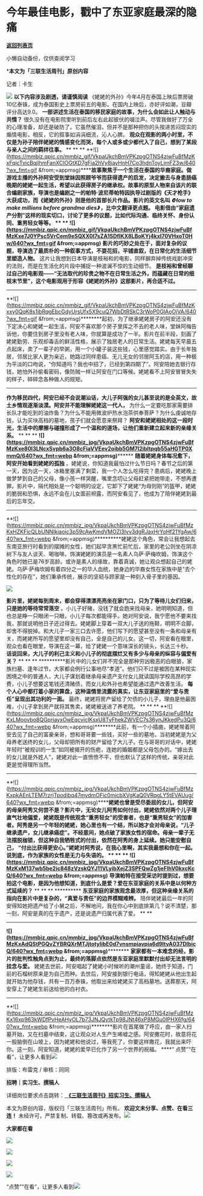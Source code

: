 # 今年最佳电影，戳中了东亚家庭最深的隐痛

[**返回列表页**](/gzh/三联生活周刊)

小懒自动备份，仅供查阅学习

***本文为「三联生活周刊」原创内容**

记者｜卡生

![](https://mmbiz.qpic.cn/mmbiz_gif/c2Sib3Mp7pOMqvBBeG4xs0c7h8WicXVDv2WkgY00vlHsVlj8kWcT6ovT0rZRHpUH95on1H73zrSghL02Ta3L3PSQ/640?wx_fmt=gif&wxfrom;=5&wx;_lazy=1&tp;=wxpic)
**以下内容涉及剧透，请谨慎阅读**
《姥姥的外孙》今年4月在泰国上映后票房破10亿泰铢，成为泰国影史上票房前五的电影。在国内上映后，亦好评如潮，豆瓣评分高达9.0。
**一部讲述生活在泰国的移民家庭的故事，为什么会如此让人触动与共情？**
很久没有在电影院里听到前后左右此起彼伏的啜泣声。尽管我做好了万全的心理准备，却还是破防了。它虽然催泪，但并不是那种把你的头按进苦闷现实的煽情电影，相反，它的叙事如涓涓细流，沁人心脾。
**观众在观影的两小时里，不仅是为孙子陪伴姥姥的情感变化而哭，每个人或多或少都代入了自己，想到了某段与亲人之间的羁绊往事。** ** ** **
**![](https://mmbiz.qpic.cn/mmbiz_gif/VkpaUkchBmVPKzpgOTNS4zjwFuBfMzKxFqicTvicBqjlhmFanXCIOGtXD7gFia2hVy8iayHnH7Co3hdnToyLjmFZ3w/640?wx_fmt=gif
&from;=appmsg)********故事聚焦于一个生活在泰国的华裔家庭。做游戏主播的外孙阿安受到堂妹因照顾爷爷而获得遗产的启发，决定搬去与身患肠癌晚期的姥姥一起生活，希望以此获得房子的继承权。故事的原型人物来自该片的联合编剧家族，导演也是编剧之一的帕特·波尼蒂帕特因执导过剧版的《天才枪手》大获成功，而《姥姥的外孙》则是他的首部长片作品。影片的英文名叫
_《How to make millions before grandma dies》_ ，比中文翻译更点题。
**电影借由“家庭遗产分割”这样的现实切口，讨论了更多的议题，比如代际沟通、临终关怀、身份认同、重男轻女等等。** ** **
**![](https://mmbiz.qpic.cn/mmbiz_gif/VkpaUkchBmVPKzpgOTNS4zjwFuBfMzKxe7J0YPsc5VrCem9eSQXX0l7sZA1SDfIKX8LBoKYj4kxI70VHxoT0Hw/640?wx_fmt=gif
&from;=appmsg)******
**影片的巧妙之处在于，面对复杂的议题，导演选了最质朴的一种叙事方式，不耍花招，平铺直叙，在日常化的生活细节里塑造人物。**
这片让我想到日本导演是枝裕和的电影，同样摒弃掉传统戏剧冲突的法则，而是在生活化的片段中捕捉一种波澜不惊的生动细节。
**是枝裕和曾经聊过自己的电影观——“无法取代的珍贵之物不在日常生活之外，而蕴藏在日常的细枝末节里”，这个电影观用于形容《姥姥的外孙》这部影片，再合适不过。**
** ** **
**![](https://mmbiz.qpic.cn/mmbiz_gif/VkpaUkchBmVPKzpgOTNS4zjwFuBfMzKxxy0QqK8s1ibRqgEbcGdyUrsUfx5X9cuQ7WbDtRSkC3rWoP0GIAoOjVA/640?wx_fmt=gif
&from;=appmsg)********起初，为了继承姥姥房子的阿安还没有下定决心和姥姥一起生活，阿安不喜欢那个房子里挥之不去的老人味，堂妹阿梅告诉他，你要住到房子里没有老人味，你就算是成功了一半。影片在前半段，刻画了姥姥勤劳、乐观却毒舌的鲜活性格，展示了独居老人的日常生活。姥姥每天早晨五点起床，卖了一辈子的早粥，用一个小罐子装这些钱，心里感觉踏实。由于长年独居，邻居比家人更为亲近，她路过同样患癌、无儿无女的邻居阿玉的店，用一种极为平淡的口吻说，“你知道吗？我也中招了，已经到第四期了”。阿安陪她去银行存钱，她怕外孙偷看密码，像防贼一样让阿安在门口等候。姥姥看不上阿安冒冒失失的样子，碎碎念各种做人的规矩。
** ** ** **********
**作为移民四代，阿安已经不会说潮汕话，大儿子阿强的女儿甚至说的是全英文，故土乡情观逐渐淡漠。阿安并不能理解姥姥这一代人，**
为什么一定要吃那家需要排长队才能吃到的油炸鱼？为什么不能用微波炉热水泡茶供奉菩萨？为什么虔诚地存钱，认为买块高档的墓地，孩子们就会愿意来祭拜？
**阿安和姥姥相处的这一段时光，生活中的摩擦与碰撞形成了一个温和的道场，让他们重新建立起来新的亲缘关系。** ** ** **
**![](https://mmbiz.qpic.cn/mmbiz_jpg/VkpaUkchBmVPKzpgOTNS4zjwFuBfMzKxe80l3LNcxSvpb6a3O8cFiaVVEev2oibb5GM7I2ibItpqb55aHGTP0XmmQ/640?wx_fmt=webp
&from;=appmsg)******** **随着姥姥身体每况愈下，阿安开始看到姥姥的孤独**
。姥姥说，你知道我最怕过什么节日吗？春节之后的第一天，因为这一天，冰箱里塞满了剩菜，我一个人怎么吃得完？患病后，姥姥晚上做梦梦到自己的父母，像小孩一样哭醒，嘴里念叨让父母赶紧把她带走，不想再遭罪。影片中，隔代相处是一个聪明的设定，它卸下了姥姥“为母则刚”的盔甲，姥姥的脆弱和恐惧，永远不会在儿女面前袒露，而阿安看见了，他成为了陪伴姥姥到最后的忘年交。
** ** ** **
**![](https://mmbiz.qpic.cn/mmbiz_jpg/VkpaUkchBmVPKzpgOTNS4zjwFuBfMzKxHZKFicQLbUNNIkiaoic3p59cAwKmdVMOZl3Ivv3dgRJaxHrYoHf21YgAw/640?wx_fmt=webp
&from;=appmsg)**********姥姥这个角色，常会让我想起去东南亚旅行时看到的摆摊的女性，她们起早贪黑忙前忙后，家里的老公则坐在阴凉树下与友人谈天、喝咖啡。饰演姥姥的演员是一名素人乌萨·萨梅坎姆，饰演这个角色时她已是76岁高龄。或许是素人的缘故，靠着真诚，她让观众想起自己的姥姥。乌萨·萨梅坎姆有着四分之一的华人血统，她身边的华裔女性在家族中是“去个性化的存在”，她们秉承传统，展示的坚韧与顾家是一种刻入骨子里的基因。

![](https://mmbiz.qpic.cn/mmbiz_png/c2Sib3Mp7pONMYbfK6ic6LzjWfMQTLsFeiczGUCh0v3N6GbXhEzHNMEEnOkmz29X2YRlZBpXVkJ5zOS5zMPT6cyrQ/640?wx_fmt=png&from;=appmsg)

 **影片里，姥姥每到周末，都会穿得漂漂亮亮坐在家门口，只为了等待儿女们归来，只是她的等待常常落空**
。小儿子好赌，没钱了就会跑来找母亲，她明明知道，但也总是睁一只眼闭一只眼，小儿子每次都能得手。她对阿安说，我宁愿他不要来找我，那就说明他日子还过得去。姥姥脚上穿着一双大儿子送的拖鞋，明明不合脚，却舍不得脱掉。和大儿子一家三口去许愿，他们写下的愿望甚至没有一条和母亲有关，而姥姥所写的愿望里却没有自己，全是自己的儿女。这一切，阿安看在眼里，观众也看在眼里，导演在这一幕，给了姥姥一个意味深长的镜头，长达三十秒。
**话说回来，大儿子的利己主义和小儿子的彻底摆烂又有多少与母亲的纵容与偏爱有关？** ** ** **
**********影片中的儿女们并不完全是那种穷凶极恶的白眼狼，家族扫墓、逢年过节，大家都会例行公事地尽“孝道”。他们只不过是被困在某种现实困境之中的普通人，大儿子谋划着继承母亲遗产支付女儿就读国际学校高昂的学费，小儿子想要这笔钱还清赌债，而女儿和外孙也希望能通过遗产改善生活。
**每个人心中都打着小家的算盘，这种温情里流露的真实，让东亚家庭里的“爱与责任”呈现出其功利的一面。**
最终，姥姥将房产留给了欠债的小儿子，理由是他最困难，小儿子拿到房产就将其售卖，姥姥被送进了养老院。 ** ** **
**![](https://mmbiz.qpic.cn/mmbiz_jpg/VkpaUkchBmVPKzpgOTNS4zjwFuBfMzKxLMoovbo8QGpriayxOwEqcvicIKsxU8TyFhekZWVEC7s36ynJKkedPu3Q/640?wx_fmt=webp
&from;=appmsg)********此前，有一个小插曲，姥姥带着阿安去见了自己的富豪亲哥，想和哥哥要一些钱，买好一些的墓地，当初姥姥是为父母养老送终的女儿，父母却把所有的财产留给了大儿子。在与哥哥的对话中，姥姥年轻时“被规训的一生”如同被揭开的伤疤，连她的婚姻都是父母包办的。“嫁出去的女儿就是外姓人”，姥姥对此一直愤愤不平，但也默认了这样的传统，亲哥对此更是觉得理所当然。
** ** ** ********** ** ** ** **
**![](https://mmbiz.qpic.cn/mmbiz_jpg/VkpaUkchBmVPKzpgOTNS4zjwFuBfMzKxpkAEnLTEM7rzrjTpodibq47mydmOFic0micbXVgKaQ0VRqgLY5tEVAUug/640?wx_fmt=webp
&from;=appmsg)**********姥姥也曾是受尽委屈的女儿，但阿安的母亲阿秀又何尝不是？影片中，无论女儿阿秀如何付出，姥姥依然对两个儿子理直气壮地偏爱，姥姥既是传统观念“重男轻女”的受害者，也是“重男轻女”的加害者。阿秀是另一个年轻的姥姥，她心里也有一个结，所以她才会对母亲说，“儿子继承遗产，女儿继承癌症”。不经意间，她点破了家族女性的宿命。母亲一辈子无法摆脱枷锁，但这种自我牺牲式的付出，依然在阿秀的身上延续。她只能安慰自己，
**“付出比获得更安心。”姥姥对阿秀说，在我心里啊，其实我最想和你在一起。说到底，作为家族的女性是无力与失语的。** ** ** **
**![](https://mmbiz.qpic.cn/mmbiz_jpg/VkpaUkchBmVPKzpgOTNS4zjwFuBfMzKxM137wb5be2ic848zVzskQYJ11VLyibXejZ3SPFQwZg1jeFlhV0kxcKcQ/640?wx_fmt=webp
&from;=appmsg)********
**导演帕特在接受采访时提到过，想要拍这个电影，是因为他想知道，到底什么是爱？爱在东亚家庭的关系中是以何种方式延续的？** ** ** **
********** **东亚家庭的家族观念最浓厚，但这种亲缘关系的指向在影片中是复杂的，“真爱与责任”的边界模糊难辨。**
陪伴姥姥最后一年的阿安得知她把遗产给了小舅之后，不解地问，我在你心中到底排第几？说不清楚，那一刻，阿安是真的在乎遗产，还是说遗产归属代表了爱。 ** **
** **
**![](https://mmbiz.qpic.cn/mmbiz_jpg/VkpaUkchBmVPKzpgOTNS4zjwFuBfMzKxAdQStPGQvZYBRQXrMTJjtotyIibE0d7vnsmpiavpia6d9ltvA037DlbicQ/640?wx_fmt=webp
&from;=appmsg)**********
**家家都有一本难念的经，影片的批判性触角点到为止，最终的落脚点依然是东亚家庭里默默付出却无法言明的挂念与爱。**
姥姥去世前，阿安唱起了姥姥小时候听的潮州童谣，她终于知道，门前的石榴树原来是为自己而种。去世后，阿安接到银行电话，得知姥姥从他出生起就开始为他存钱，共有一百万泰铢，他取出来给姥姥买了高档墓地。送葬那天，阿安穿上了姥姥生前送给他的白衬衣。
** ** **
**![](https://mmbiz.qpic.cn/mmbiz_jpg/VkpaUkchBmVPKzpgOTNS4zjwFuBfMzKx16xp963kWDfPvHeAHyOL7b73JNJQytkTp98JNt46xP8MGu0IPHX6fg/640?wx_fmt=webp
&from;=appmsg)********影片在首尾做了呼应，由一家人扫墓开始，又在扫墓中结束，这让观众对人生产生唏嘘之感。阿安撒花时，故意将花一股脑倒在山坡上，因为姥姥和他说过，等我死了，你要这样撒花，我就出来吓你。这一刻，阿安知道，姥姥的爱早已化作了另一个世界的祝福。
****“
点赞”“在看”，让更多人看到![](https://mmbiz.qpic.cn/mmbiz_gif/c2Sib3Mp7pON9hkSZwdTibRHNZSMPyiapUCHJwlyoZVBC3SfmPmF0VKjkm3NiaToQloHFJ6icyicqZnqgXp6pSQJt5gg/640?wx_fmt=gif&from;=appmsg&wxfrom;=5&wx;_lazy=1&tp;=wxpic)  
  
  
  
  
  

排版：布雷克 / 审核：同同

  
 **招聘｜实习生、撰稿人**  

详细岗位要求点击跳转：[
**《三联生活周刊》招实习生、撰稿人**](http://mp.weixin.qq.com/s?__biz=MTc5MTU3NTYyMQ==&mid=2651136871&idx=3&sn=f1c0777fe9d31881e5dfca68ebc2937f&chksm=5907324d6e70bb5b3546dfe1c7b31b5fe05664bebbf36356ba9a1a352e0678444cad62875ad4&scene=21#wechat_redirect)

本文为原创内容，版权归「三联生活周刊」所有。 **欢迎文末分享、点赞、在看三连！**
未经许可，严禁复制、转载、篡改或再发布。![](https://mmbiz.qpic.cn/sz_mmbiz_png/Gg7Qtoh7Aic9ZTmAdCc80b4nD7xicgPt863QWU7oNswDx19XrjfTtSl8QwatY2EEZGuNd1WRRiapDZjcDhTnNYmBg/640?wx_fmt=other&wxfrom;=5&wx;_lazy=1&wx;_co=1&retryload;=1&tp;=webp)

 **大家都在看**

  
[![](https://mmbiz.qpic.cn/mmbiz_jpg/c2Sib3Mp7pOMBicwOIhXC6cHibdowey4h5H41syJBLibMB32tljFnz0uzFib6uoov4XRS3YcQKY1xfwon3VMw2CR3aw/640?wx_fmt=other&wxfrom;=5&wx;_lazy=1&wx;_co=1&tp;=webp)](http://mp.weixin.qq.com/s?__biz=MTc5MTU3NTYyMQ==&mid=2651425408&idx=1&sn=c9805f16cdb602b92806401b8f2b869a&chksm=590b9baa6e7c12bccf0fb8019625eb7cc06570c7d825758f96af42a4cef34e4cef3ef918dfa7&scene=21#wechat_redirect)

[![](https://mmbiz.qpic.cn/mmbiz_jpg/c2Sib3Mp7pONMYbfK6ic6LzjWfMQTLsFeic3hTM5kBJyMgXMiaZwDOrezQTzodh2RgIWF9IdIHAQ1cXJOIYoNqVqvg/640?wx_fmt=other&tp;=webp&wxfrom;=5&wx;_lazy=1&wx;_co=1)](http://mp.weixin.qq.com/s?__biz=MTc5MTU3NTYyMQ==&mid=2651427478&idx=1&sn=cc4f4f2b209b9a3f5d91fd45aac17b55&chksm=590b83bc6e7c0aaa80fdf7931ee7911a256bf1935cea61e40c351ad312d48e7c652270c50cad&scene=21#wechat_redirect)

  

![](https://mmbiz.qpic.cn/sz_mmbiz_png/Gg7Qtoh7Aic9ZTmAdCc80b4nD7xicgPt86k1kgpU51hWCHjV92ryhVW35PLCvLhxLw9XDhXjgeDyZhHSx5EbRcfg/640?wx_fmt=other&wxfrom;=5&wx;_lazy=1&wx;_co=1&retryload;=1&tp;=webp)

  
[![](https://mmbiz.qpic.cn/mmbiz_jpg/c2Sib3Mp7pOOscRuZrCibCxsE1u7UtPialkZVdnsVfBBVIibicXz2dOryRyANicobSjntgBDLQWwVDLqIjZ68BicsnwDQ/640?wx_fmt=other&from;=appmsg&wxfrom;=5&wx;_lazy=1&wx;_co=1&tp;=webp)]()  
  
“点赞”“在看”，让更多人看到![](https://mmbiz.qpic.cn/mmbiz_gif/c2Sib3Mp7pON9hkSZwdTibRHNZSMPyiapUCHJwlyoZVBC3SfmPmF0VKjkm3NiaToQloHFJ6icyicqZnqgXp6pSQJt5gg/640?wx_fmt=gif&from;=appmsg&wxfrom;=5&wx;_lazy=1&tp;=webp)

